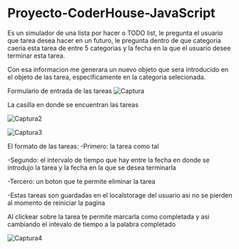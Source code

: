 # Proyecto-CoderHouse-JavaScript
Es un simulador de una lista por hacer o TODO list, le pregunta el usuario que tarea desea hacer en un futuro, le pregunta dentro de que categoria caeria esta tarea de entre 5 categorias y la fecha en la que el usuario desee terminar esta tarea. 

Con esa informacion me generara un nuevo objeto que sera introducido en el objeto de las tarea, especificamente en la categoria selecionada.

Formulario de entrada de las tareas
![Captura](https://user-images.githubusercontent.com/97003110/184210243-abe93f39-c131-4339-a94a-570da3f38380.PNG)

La casilla en donde se encuentran las tareas

![Captura2](https://user-images.githubusercontent.com/97003110/184210430-a0777407-3c44-4c92-ba65-d17d89ec4168.PNG)

![Captura3](https://user-images.githubusercontent.com/97003110/184210610-d912ffcb-6acc-4f0d-a931-5127bf5e71b5.PNG)

El formato de las tareas:
-Primero: la tarea como tal

-Segundo: el intervalo de tiempo que hay entre la fecha en donde se introdujo la tarea y la fecha en la que se desea terminarla

-Tercero: un boton que te permite eliminar la tarea

-Estas tareas son guardadas en el localstorage del usuario asi no se pierden al momento de reiniciar la pagina

Al clickear sobre la tarea te permite marcarla como completada y asi cambiando el intevalo de tiempo a la palabra completado 

![Captura4](https://user-images.githubusercontent.com/97003110/184211290-3015303d-8835-43e0-a1d9-9eaadb6db812.PNG)


